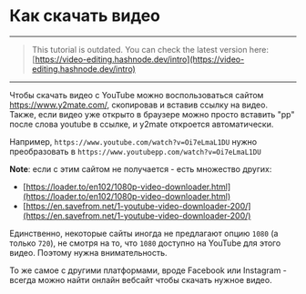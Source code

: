 # Как скачать видео

---

> This tutorial is outdated. You can check the latest version here: [https://video-editing.hashnode.dev/intro](https://video-editing.hashnode.dev/intro)

---


Чтобы скачать видео с YouTube можно воспользоваться сайтом https://www.y2mate.com/,
скопировав и вставив ссылку на видео.
Также, если видео уже открыто в браузере можно просто вставить "pp" после
слова youtube в ссылке, и y2mate откроется автоматически.

Например, `https://www.youtube.com/watch?v=Oi7eLmaL1DU` нужно
преобразовать в `https://www.youtubepp.com/watch?v=Oi7eLmaL1DU`

**Note**: если с этим сайтом не получается - есть множество других:

-   [https://loader.to/en102/1080p-video-downloader.html](https://loader.to/en102/1080p-video-downloader.html)
-   [https://en.savefrom.net/1-youtube-video-downloader-200/](https://en.savefrom.net/1-youtube-video-downloader-200/)

Единственно, некоторые сайты иногда не предлагают опцию `1080`
(а только `720`), не смотря на то, что `1080` доступно на YouTube
для этого видео. Поэтому нужна внимательность.

То же самое с другими платформами, вроде Facebook или Instagram -
всегда можно найти онлайн вебсайт чтобы скачать нужное видео.
